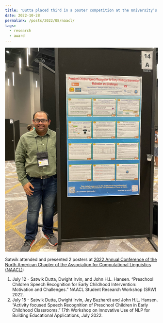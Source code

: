 ```yaml
---
title: 'Dutta placed third in a poster competition at the University’s inaugural Research Day'
date: 2022-10-28
permalink: /posts/2022/08/naacl/
tags:
  - research
  - award
---
```


<img src='/images/2022-08-12-naacl.jpeg'>

Satwik attended and presented 2 posters at [2022 Annual Conference of the North American Chapter of the Association for Computational Linguistics (NAACL)](https://2022.naacl.org/):
1. July 12 - Satwik Dutta, Dwight Irvin, and John H.L. Hansen. “Preschool Children Speech Recognition for Early Childhood Intervention: Motivation and Challenges.” NAACL Student Research Workshop (SRW) 2022.
2. July 15 - Satwik Dutta, Dwight Irvin, Jay Buzhardt and John H.L. Hansen. “Activity focused Speech Recognition of Preschool Children in Early Childhood Classrooms.” 17th Workshop on Innovative Use of NLP for Building Educational Applications, July 2022.
